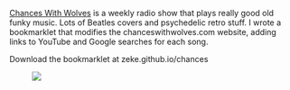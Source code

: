 <!--
title: chances.js
description: Download the music you hear on chanceswithwolves.com
website: http://zeke.github.io/chances/
keywords: [music, bookmarklet, javascript]
publish_date: 2015-09-02
kind: project
-->

[Chances With Wolves](http://www.chanceswithwolves.com/) is a weekly
radio show that plays really good old funky music. Lots of Beatles covers and
psychedelic retro stuff. I wrote a bookmarklet that modifies the
chanceswithwolves.com website, adding links to YouTube and Google searches for
each song.

Download the bookmarklet at zeke.github.io/chances

<figure>
  <img src="/chances/wolf-among-poppies.jpg">
</figure>
